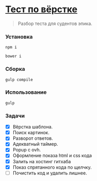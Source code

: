 ﻿[Тест по вёрстке](http://stillst.github.io/epixx-test/src/)
=====================================================================

> Разбор теста для судентов эпика.

### Установка

```
npm i
```
```
bower i
```

### Сборка

```
gulp compile
```

### Использование
```
gulp
```

### Задачи

- [x] Вёрстка шаблона.
- [x] Поиск картинок.
- [x] Разворот ответов.
- [x] Адекватный таймер.
- [x] Popup c ovh.
- [x] Оформление показа html и css кода
- [x] Залить на хостинг гитхаба
- [x] Показ спрятанного кода по щелчку.
- [ ] Почистить код и удалить лишнее.